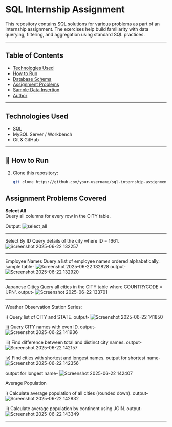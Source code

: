 # SQL Internship Assignment

This repository contains SQL solutions for various problems as part of an internship assignment. The exercises help build familiarity with data querying, filtering, and aggregation using standard SQL practices.

---

##  Table of Contents

- [Technologies Used](#technologies-used)
- [How to Run](#how-to-run)
- [Database Schema](#database-schema)
- [Assignment Problems](#assignment-problems)
- [Sample Data Insertion](#sample-data-insertion)
- [Author](#author)

---

##  Technologies Used

- SQL
- MySQL Server / Workbench
- Git & GitHub

---

## 🚀 How to Run

2. Clone this repository:
   ```bash
   git clone https://github.com/your-username/sql-internship-assignment.git
   ```
##  Assignment Problems Covered
**Select All**  
Query all columns for every row in the CITY table.  

Output: 
![select_all](https://github.com/user-attachments/assets/e5f0e38a-0f13-4f10-b932-e2091d83ba1a)


---

Select By ID
Query details of the city where ID = 1661.
![Screenshot 2025-06-22 132257](https://github.com/user-attachments/assets/88cb54d0-8bd6-40b1-bb41-e1ffef82fbe0)

---

Employee Names
Query a list of employee names ordered alphabetically.
sample table- 
![Screenshot 2025-06-22 132828](https://github.com/user-attachments/assets/e00a65c0-de4a-4957-b177-928ff6c90fe0)
output-
![Screenshot 2025-06-22 132920](https://github.com/user-attachments/assets/a40373bb-c84b-4c98-9693-3872f833bc1d)

---

Japanese Cities
Query all cities in the CITY table where COUNTRYCODE = 'JPN'.
output-
![Screenshot 2025-06-22 133701](https://github.com/user-attachments/assets/f5ba2630-74eb-413f-b301-00cb91996693)

---

Weather Observation Station Series:

i) Query list of CITY and STATE.
output-
![Screenshot 2025-06-22 141850](https://github.com/user-attachments/assets/040aa787-7e2f-44fb-a83e-e81034ab1231)


ii) Query CITY names with even ID.
output-
![Screenshot 2025-06-22 141936](https://github.com/user-attachments/assets/2d0d2a1b-12e4-4597-aad6-c2f904547e65)


iii) Find difference between total and distinct city names.
output-
![Screenshot 2025-06-22 142157](https://github.com/user-attachments/assets/6d1e23e1-08b3-4ce4-ba1f-c272c43bf82d)


iv) Find cities with shortest and longest names.
output for shortest name-
![Screenshot 2025-06-22 142356](https://github.com/user-attachments/assets/e9906b3f-6f75-4398-837d-22b5bd7020c6)

output for longest name-
![Screenshot 2025-06-22 142407](https://github.com/user-attachments/assets/da76ea0f-78e8-4dbd-8099-8e7d8092f692)


Average Population

i) Calculate average population of all cities (rounded down).
output-
![Screenshot 2025-06-22 142832](https://github.com/user-attachments/assets/58087350-9981-49c2-a730-a172cf5d3eae)


ii) Calculate average population by continent using JOIN.
output-
![Screenshot 2025-06-22 143349](https://github.com/user-attachments/assets/417c9025-e83b-444e-b648-ed67ed448e01)

---


